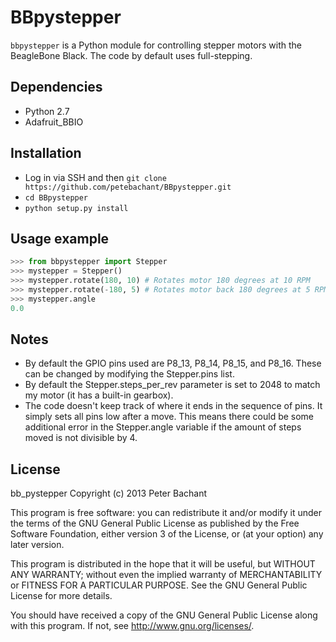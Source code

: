 BBpystepper
===========
`bbpystepper` is a Python module for controlling stepper motors with the BeagleBone Black. The code by default uses full-stepping.

Dependencies
------------
  * Python 2.7
  * Adafruit_BBIO

Installation
------------
  * Log in via SSH and then `git clone https://github.com/petebachant/BBpystepper.git`
  * `cd BBpystepper`
  * `python setup.py install`

Usage example
-------------

```python
>>> from bbpystepper import Stepper
>>> mystepper = Stepper()
>>> mystepper.rotate(180, 10) # Rotates motor 180 degrees at 10 RPM
>>> mystepper.rotate(-180, 5) # Rotates motor back 180 degrees at 5 RPM
>>> mystepper.angle
0.0
```

Notes
-----
* By default the GPIO pins used are P8_13, P8_14, P8_15, and P8_16. These can be changed by modifying the Stepper.pins list.
* By default the Stepper.steps_per_rev parameter is set to 2048 to match my motor (it has a built-in gearbox).
* The code doesn't keep track of where it ends in the sequence of pins. It simply sets all pins low after a move. This means there could be some additional error in the Stepper.angle variable if the amount of steps moved is not divisible by 4.




License
-------

bb_pystepper Copyright (c) 2013 Peter Bachant

This program is free software: you can redistribute it and/or modify
it under the terms of the GNU General Public License as published by
the Free Software Foundation, either version 3 of the License, or
(at your option) any later version.

This program is distributed in the hope that it will be useful,
but WITHOUT ANY WARRANTY; without even the implied warranty of
MERCHANTABILITY or FITNESS FOR A PARTICULAR PURPOSE.  See the
GNU General Public License for more details.

You should have received a copy of the GNU General Public License
along with this program.  If not, see <http://www.gnu.org/licenses/>.
